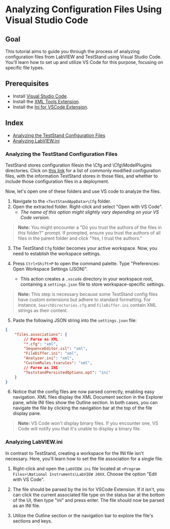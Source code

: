 # Analyzing Configuration Files Using Visual Studio Code

## Goal

This tutorial aims to guide you through the process of analyzing configuration files from LabVIEW and TestStand using Visual Studio Code. You'll learn how to set up and utilize VS Code for this purpose, focusing on specific file types.

## Prerequisites

- Install [Visual Studio Code](https://code.visualstudio.com/download).
- Install the [XML Tools Extension](https://marketplace.visualstudio.com/items?itemName=DotJoshJohnson.xml).
- Install the [Ini for VSCode Extension](https://marketplace.visualstudio.com/items?itemName=DavidWang.ini-for-vscode).

## Index

- [Analyzing the TestStand Configuration Files](#analyzing-the-teststand-configuration-files)
- [Analyzing LabVIEW.ini](#analyzing-labviewini)



### Analyzing the TestStand Configuration Files

TestStand stores configuration filesin the <TestStand Application Data>\Cfg and <TestStand Application Data>\Cfg\ModelPlugins directories. Click on [this link](https://www.ni.com/docs/en-US/bundle/teststand/page/tsdeploysystem/infotopics/configurationfiles.htm) for a list of commonly modified configuration files, with the information TestStand stores in those files, and whether to include those configuration files in a deployment.

Now, let's open one of these folders and use VS code to analyze the files.

1. Navigate to the `<TestStandAppData>\Cfg` folder.
2. Open the extracted folder. Right-click and select "Open with VS Code".
    - *The name of this option might slightly vary depending on your VS Code version.*

> **Note:** You might encounter a "Do you trust the authors of the files in this folder?" prompt. If prompted, ensure you trust the authors of all files in the parent folder and click "Yes, I trust the authors."

3. The TestStand `Cfg` folder becomes your active workspace. Now, you need to establish the workspace settings.

4. Press `Ctrl+Shift+P` to open the command palette. Type "Preferences: Open Workspace Settings (JSON)".
    - This action creates a `.vscode` directory in your workspace root, containing a `settings.json` file to store workspace-specific settings.

> **Note:** This step is necessary because some TestStand config files have custom extensions but adhere to standard formatting. For instance, `SearchDirectories.cfg` and `FileDiffer.ini` contain XML strings as their content.

5. Paste the following JSON string into the `settings.json` file:

```json
{
    "files.associations": {
        // Parse as XML
        "*.cfg": "xml",
        "SequenceEditor.isl": "xml",
        "FileDiffer.ini": "xml",
        "Analyzer.ini": "xml",
        "CustomRules.tsarules": "xml",
        // Parse as INI
        "TeststandPersistedOptions.opt": "ini"
    }
}
```

6. Notice that the config files are now parsed correctly, enabling easy navigation. XML files display the XML Document section in the Explorer pane, while INI files show the Outline section. In both cases, you can navigate the file by clicking the navigation bar at the top of the file display pane.

> **Note:** VS Code won't display binary files. If you encounter one, VS Code will notify you that it's unable to display a binary file.



### Analyzing LabVIEW.ini

In contrast to TestStand, creating a workspace for the INI file isn't necessary. Here, you'll learn how to set the file association for a single file.

1. Right-click and open the `LabVIEW.ini` file located at `<Program Files>\National Instruments\LabVIEW 20XX`. Choose the option "Edit with VS Code".

2. The file should be parsed by the Ini for VSCode Extension. If it isn't, you can click the current associated file type on the status bar at the bottom of the UI, then type "ini" and press enter. The file should now be parsed as an INI file.

3. Utilize the Outline section or the navigation bar to explore the file's sections and keys.
